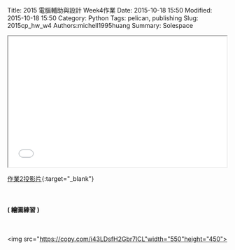Title: 2015 電腦輔助與設計 Week4作業
Date: 2015-10-18 15:50
Modified: 2015-10-18 15:50
Category: Python
Tags: pelican, publishing
Slug: 2015cp_hw_w4
Authors:michell1995huang
Summary: Solespace

<iframe src="simplest2.html" width="500" height="300"></iframe>

[作業2投影片](simplest2.html){:target="_blank"}

<br>
<h4>( 繪圖練習 )</h4>
<br>

<img src="https://copy.com/i43LDsfH2Gbr7lCL"width="550"height="450">
<br>
